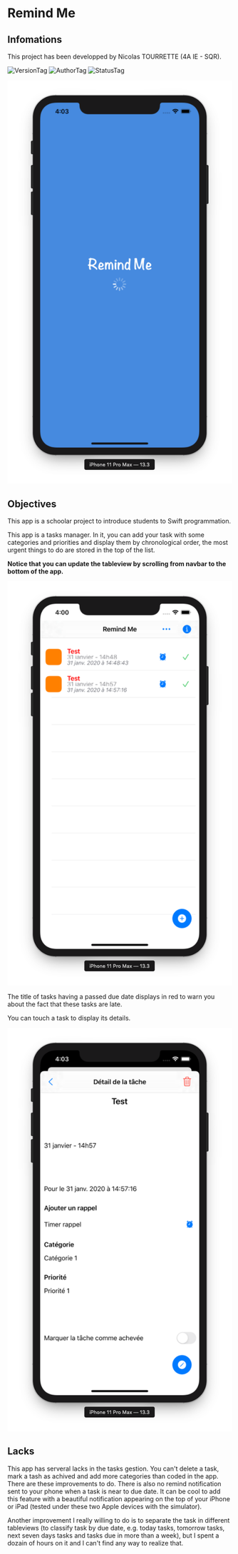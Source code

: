 # Remind Me

## Infomations

This project has been developped by Nicolas TOURRETTE (4A IE - SQR).

![VersionTag](https://img.shields.io/static/v1?label=Version&message=1.0-b14&color=success&style=flat&logo=swift)
![AuthorTag](https://img.shields.io/static/v1?label=Author&message=Nicolas%20TOURRETTE&color=blue&style=flat&logo=github)
![StatusTag](https://img.shields.io/static/v1?label=Status&message=Finished%20with%20lacks&color=yellow&style=flat&logo=highly)

![TheAppLoadingView](./Screenshots/loadingView.png)

## Objectives

This app is a schoolar project to introduce students to Swift programmation.

This app is a tasks manager. In it, you can add your task with some categories and priorities and display them by chronological order, the most urgent things to do are stored in the top of the list.

**Notice that you can update the tableview by scrolling from navbar to the bottom of the app.**

![TheAppMainView](./Screenshots/mainView.png)

The title of tasks having a passed due date displays in red to warn you about the fact that these tasks are late.

You can touch a task to display its details.

![TheAppDetailView](./Screenshots/detailView.png)

## Lacks

This app has serveral lacks in the tasks gestion. You can't delete a task, mark a tash as achived and add more categories than coded in the app. There are these improvements to do. There is also no remind notification sent to your phone when a task is near to due date. It can be cool to add this feature with a beautiful notification appearing on the top of your iPhone or iPad (tested under these two Apple devices with the simulator).

Another improvement I really willing to do is to separate the task in different tableviews (to classify task by due date, e.g. today tasks, tomorrow tasks, next seven days tasks and tasks due in more than a week), but I spent a dozain of hours on it and I can't find any way to realize that.
